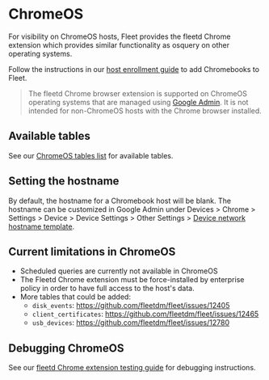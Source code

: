 # ChromeOS
For visibility on ChromeOS hosts, Fleet provides the fleetd Chrome extension which provides similar functionality as osquery on other operating systems.

Follow the instructions in our [host enrollment guide](https://fleetdm.com/docs/using-fleet/adding-hosts#enroll-chromebooks) to add Chromebooks to Fleet.

> The fleetd Chrome browser extension is supported on ChromeOS operating systems that are managed using [Google Admin](https://admin.google.com). It is not intended for non-ChromeOS hosts with the Chrome browser installed.

## Available tables
See our [ChromeOS tables list](https://fleetdm.com/tables/chrome_extensions?platformFilter=chrome) for available tables.

## Setting the hostname
By default, the hostname for a Chromebook host will be blank. The hostname can be customized in Google Admin under Devices > Chrome > Settings > Device > Device Settings > Other Settings > [Device network hostname template](https://support.google.com/chrome/a/answer/1375678#zippy=%2Cdevice-network-hostname-template%2Creport-device-os-information).

## Current limitations in ChromeOS
- Scheduled queries are currently not available in ChromeOS
- The Fleetd Chrome extension must be force-installed by enterprise policy in order to have full access to the host's data.
- More tables that could be added:
  - `disk_events`: https://github.com/fleetdm/fleet/issues/12405
  - `client_certificates`: https://github.com/fleetdm/fleet/issues/12465
  - `usb_devices`: https://github.com/fleetdm/fleet/issues/12780

## Debugging ChromeOS
See our [fleetd Chrome extension testing guide](https://github.com/fleetdm/fleet/blob/main/docs/Contributing/getting-started/testing-and-local-development.md#fleetd-chrome-extension) for debugging instructions.

<meta name="category" value="guides">
<meta name="authorGitHubUsername" value="zhumo">
<meta name="authorFullName" value="Mo Zhu">
<meta name="publishedOn" value="2023-11-21">
<meta name="articleTitle" value="ChromeOS">
<meta name="description" value="Learn about ChromeOS and Fleet.">

